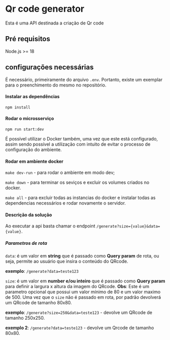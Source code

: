 # Qr code generator

Esta é uma API destinada a criação de Qr code

## Pré requisitos

Node.js >= 18

## configurações necessárias

É necessário, primeiramente do arquivo `.env`. Portanto, existe um exemplar para o preenchimento do mesmo no repositório.

#### Instalar as dependências

`npm install`

#### Rodar o microsserviço

`npm run start:dev`

É possível utilizar o Docker também, uma vez que este está configurado, assim sendo possível a utilização com intuito de evitar o processo de configuração do ambiente.

#### Rodar em ambiente docker

`make dev-run` - para rodar o ambiente em modo dev;

`make down` - para terminar os seviços e excluir os volumes criados no docker.

`make all` - para excluir todas as instancias do docker e instalar todas as dependencias necessários e rodar novamente o servidor.

#### Descrição da solução

Ao executar a api basta chamar o endpoint `/generate?size={value}&data={value}`.

##### Parametros de rota

`data`: é um valor em **string** que é passado como **Query param** de rota, ou seja, permite ao usuário que insira o conteúdo do QRcode.

**exemplo**: `/generate?data=teste123`

`size`: é um valor em **number e/ou inteiro** que é passado como **Query param** para definir a largura x altura da imagem do QRcode. **Obs**: Este é um parametro opcional que possui um valor mínimo de 80 e um valor maximo de 500. Uma vez que o `size` não é passado em rota, por padrão devolverá um QRcode de tamanho 80x80.

**exemplo**: `/generate?size=250&data=teste123` - devolve um QRcode de tamanho 250x250.

**exemplo 2**: `/generate?data=teste123` - devolve um Qrcode de tamanho 80x80.




